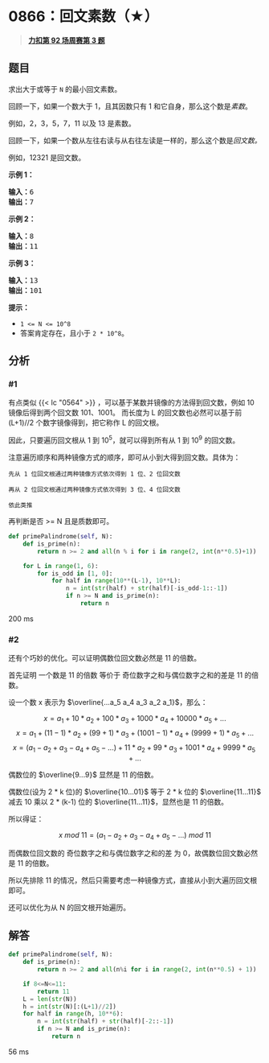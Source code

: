 # 0866：回文素数（★）


> <u>**[力扣第 92 场周赛第 3 题](https://leetcode.cn/problems/prime-palindrome/)**</u>

## 题目

<p>求出大于或等于 <code>N</code> 的最小回文素数。</p>

<p>回顾一下，如果一个数大于 1，且其因数只有 1 和它自身，那么这个数是<em>素数</em>。</p>

<p>例如，2，3，5，7，11 以及 13 是素数。</p>

<p>回顾一下，如果一个数从左往右读与从右往左读是一样的，那么这个数是<em>回文数。</em></p>

<p>例如，12321 是回文数。</p>



<p><strong>示例 1：</strong></p>

<pre><strong>输入：</strong>6
<strong>输出：</strong>7
</pre>

<p><strong>示例 2：</strong></p>

<pre><strong>输入：</strong>8
<strong>输出：</strong>11
</pre>

<p><strong>示例 3：</strong></p>

<pre><strong>输入：</strong>13
<strong>输出：</strong>101</pre>



<p><strong>提示：</strong></p>

<ul>
<li><code>1 &lt;= N &lt;= 10^8</code></li>
<li>答案肯定存在，且小于 <code>2 * 10^8</code>。</li>
</ul>






## 分析

### #1

有点类似 {{< lc "0564" >}}  ，可以基于某数并镜像的方法得到回文数，例如 10 镜像后得到两个回文数 101、1001。
而长度为 L 的回文数也必然可以基于前 (L+1)//2 个数字镜像得到，把它称作 L 的回文根。

因此，只要遍历回文根从 1 到 $10^5$，就可以得到所有从 1 到 $10^9$ 的回文数。

注意遍历顺序和两种镜像方式的顺序，即可从小到大得到回文数。具体为：

	先从 1 位回文根通过两种镜像方式依次得到 1 位、2 位回文数
	
	再从 2 位回文根通过两种镜像方式依次得到 3 位、4 位回文数
	
	依此类推

再判断是否 >= N 且是质数即可。
	
```python
def primePalindrome(self, N):
	def is_prime(n):
		return n >= 2 and all(n % i for i in range(2, int(n**0.5)+1))

	for L in range(1, 6):
		for is_odd in [1, 0]:
			for half in range(10**(L-1), 10**L):
				n = int(str(half) + str(half)[-is_odd-1::-1]) 
				if n >= N and is_prime(n):
					return n
```
200 ms

### #2

还有个巧妙的优化。可以证明偶数位回文数必然是 11 的倍数。

首先证明 一个数是 11 的倍数 等价于 奇位数字之和与偶位数字之和的差是 11 的倍数。

设一个数 x 表示为 $\overline{...a_5 a_4 a_3 a_2 a_1}$，那么：

$$x =  a_1 + 10 * a_2 + 100 * a_3 + 1000 * a_4 + 10000 * a_5 + ... $$
$$x =  a_1 + (11-1) * a_2 + (99+1) * a_3 + (1001-1) * a_4 + (9999+1) * a_5 + ... $$
$$x =  (a_1 - a_2 + a_3 - a_4 + a_5 - ...) + 11 * a_2 + 99 * a_3 + 1001 * a_4 + 9999 * a_5 + ...$$

偶数位的 $\overline{9...9}$ 显然是 11 的倍数。

偶数位(设为 2 * k 位)的 $\overline{10...01}$ 等于 2 * k 位的 $\overline{11...11}$ 减去 10 乘以 2 * (k-1) 位的 $\overline{11...11}$，显然也是 11 的倍数。

所以得证：

$$x \ mod \ 11 = (a_1 - a_2 + a_3 - a_4 + a_5 - ...) \ mod \ 11 $$

而偶数位回文数的 奇位数字之和与偶位数字之和的差 为 0，故偶数位回文数必然是 11 的倍数。

所以先排除 11 的情况，然后只需要考虑一种镜像方式，直接从小到大遍历回文根即可。

还可以优化为从 N 的回文根开始遍历。
	

## 解答

```python
def primePalindrome(self, N):
	def is_prime(n):
		return n >= 2 and all(n%i for i in range(2, int(n**0.5) + 1))

	if 8<=N<=11:
		return 11
	L = len(str(N))
	h = int(str(N)[:(L+1)//2])
	for half in range(h, 10**6):
		n = int(str(half) + str(half)[-2::-1]) 
		if n >= N and is_prime(n):
			return n
```
56 ms

